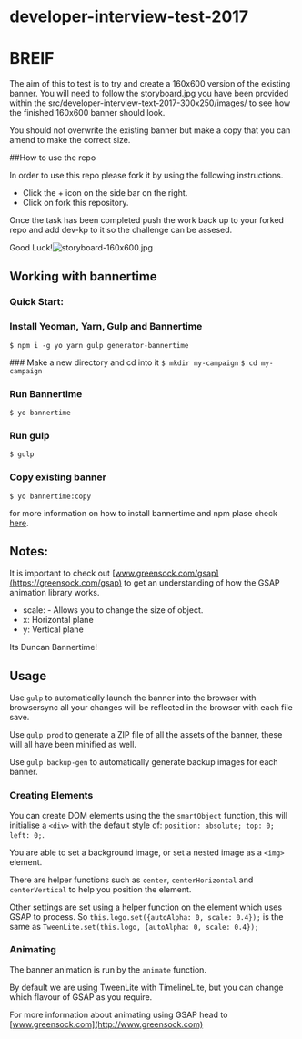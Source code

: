 # developer-interview-test-2017
# BREIF

The aim of this to test is to try and create a 160x600 version of the existing banner. You will need to follow the storyboard.jpg you have been provided within the src/developer-interview-text-2017-300x250/images/ to see how the finished 160x600 banner should look.

You should not overwrite the existing banner but make a copy that you can amend to make the correct size.

##How to use the repo

In order to use this repo please fork it by using the following instructions.
* Click the + icon on the side bar on the right. 
* Click on fork this repository.

Once the task has been completed push the work back up to your forked repo and add dev-kp to it so the challenge can be assesed. 

Good Luck!![storyboard-160x600.jpg](https://bitbucket.org/repo/x8Xo98z/images/970992812-storyboard-160x600.jpg)

## Working with bannertime
### Quick Start:

### Install Yeoman, Yarn, Gulp and Bannertime
`$ npm i -g yo yarn gulp generator-bannertime`

### Make a new directory and cd into it
`$ mkdir my-campaign`
`$ cd my-campaign`

### Run Bannertime
`$ yo bannertime`

### Run gulp
`$ gulp`

### Copy existing banner
`$ yo bannertime:copy`

for more information on how to install bannertime and npm plase check [here](https://bitbucket.org/zlalani/dev-init).

## Notes:
It is important to check out [www.greensock.com/gsap](https://greensock.com/gsap) to get an understanding of how the GSAP animation library works. 

* scale: - Allows you to change the size of object.
* x: Horizontal plane
* y: Vertical plane


Its Duncan Bannertime!

## Usage

Use `gulp` to automatically launch the banner into the browser with browsersync all your changes will be reflected in the browser with each file save.

Use `gulp prod` to generate a ZIP file of all the assets of the banner, these will all have been minified as well.

Use `gulp backup-gen` to automatically generate backup images for each banner.

### Creating Elements

You can create DOM elements using the the `smartObject` function, this will initialise a `<div>` with the default style of: `position: absolute; top: 0; left: 0;`.

You are able to set a background image, or set a nested image as a `<img>` element.

There are helper functions such as `center`, `centerHorizontal` and `centerVertical` to help you position the element.

Other settings are set using a helper function on the element which uses GSAP to process. So `this.logo.set({autoAlpha: 0, scale: 0.4});` is the same as `TweenLite.set(this.logo, {autoAlpha: 0, scale: 0.4});`

### Animating

The banner animation is run by the `animate` function.

By default we are using TweenLite with TimelineLite, but you can change which flavour of GSAP as you require.

For more information about animating using GSAP head to [www.greensock.com](http://www.greensock.com)